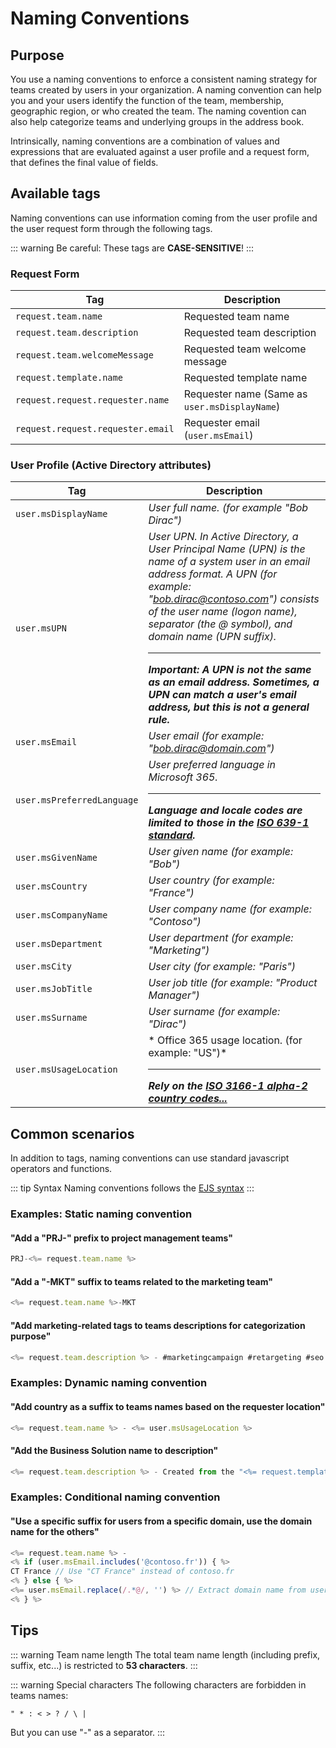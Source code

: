 # Naming Conventions

## Purpose
You use a naming conventions to enforce a consistent naming strategy for teams created by users in your organization. A naming convention can help you and your users identify the function of the team, membership, geographic region, or who created the team. The naming covention can also help categorize teams and underlying groups in the address book. 

Intrinsically, naming conventions are a combination of values and expressions that are evaluated against a user profile and a request form, that defines the final value of fields.

## Available tags
Naming conventions can use information coming from the user profile and the user request form through the following tags.

::: warning
Be careful: These tags are **CASE-SENSITIVE**!
:::

### Request Form

| Tag | Description |
|-----|-------------|
| ```request.team.name``` | Requested team name |
| ```request.team.description``` | Requested team description |
| ```request.team.welcomeMessage``` | Requested team welcome message |
| ```request.template.name``` | Requested template name |
| ```request.request.requester.name``` | Requester name (Same as ```user.msDisplayName```) |
| ```request.request.requester.email``` | Requester email (```user.msEmail```) |


### User Profile (Active Directory attributes)

| Tag | Description |
|-----|-------------|
| ```user.msDisplayName``` | *User full name. (for example "Bob Dirac")*
| ```user.msUPN``` | *User UPN. In Active Directory, a User Principal Name (UPN) is the name of a system user in an email address format. A UPN (for example: "bob.dirac@contoso.com") consists of the user name (logon name), separator (the @ symbol), and domain name (UPN suffix).* <hr>***Important: A UPN is not the same as an email address. Sometimes, a UPN can match a user's email address, but this is not a general rule.*** | 
| ```user.msEmail``` | *User email (for example: "bob.dirac@domain.com")* |
| ```user.msPreferredLanguage``` | *User preferred language in Microsoft 365.* <hr>***Language and locale codes are limited to those in the [ISO 639-1 standard](https://en.wikipedia.org/wiki/ISO_639-1).*** |
| ```user.msGivenName``` | *User given name (for example: "Bob")* |
| ```user.msCountry``` | *User country (for example: "France")* |
| ```user.msCompanyName``` | *User company name (for example: "Contoso")* |
| ```user.msDepartment``` | *User department (for example: "Marketing")* |
| ```user.msCity``` | *User city (for example: "Paris")* |
| ```user.msJobTitle``` | *User job title (for example: "Product Manager")* |
| ```user.msSurname``` | *User surname (for example: "Dirac")* |
| ```user.msUsageLocation``` |* Office 365 usage location. (for example: "US")* <hr>***Rely on the [ISO 3166-1 alpha-2 country codes...](https://en.wikipedia.org/wiki/ISO_3166-1_alpha-2)*** |


## Common scenarios
In addition to tags, naming conventions can use standard javascript operators and functions.

::: tip Syntax
Naming conventions follows the [EJS syntax](https://ejs.co/#docs)
:::

### Examples: Static naming convention

#### "Add a "PRJ-" prefix to project management teams"
```javascript
PRJ-<%= request.team.name %>
```

#### "Add a "-MKT" suffix to teams related to the marketing team"
```javascript
<%= request.team.name %>-MKT
```

#### "Add marketing-related tags to teams descriptions for categorization purpose"
```javascript
<%= request.team.description %> - #marketingcampaign #retargeting #seo
```

### Examples: Dynamic naming convention

#### "Add country as a suffix to teams names based on the requester location"
```javascript
<%= request.team.name %> - <%= user.msUsageLocation %>
```

#### "Add the Business Solution name to description"
```javascript
<%= request.team.description %> - Created from the "<%= request.template.name %>" team template.
```

### Examples: Conditional naming convention

#### "Use a specific suffix for users from a specific domain, use the domain name for the others"
```javascript
<%= request.team.name %> - 
<% if (user.msEmail.includes('@contoso.fr')) { %>
CT France // Use "CT France" instead of contoso.fr
<% } else { %>
<%= user.msEmail.replace(/.*@/, '') %> // Extract domain name from user email address
<% } %>
```

## Tips

::: warning Team name length
The total team name length (including prefix, suffix, etc...) is restricted to **53 characters**.
:::

::: warning Special characters
The following characters are forbidden in teams names:
```
" * : < > ? / \ |
```
But you can use "-" as a separator.
:::
